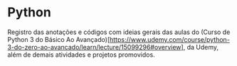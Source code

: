 # Python

Registro das anotações e códigos com ideias gerais das aulas do (Curso de Python 3 do Básico Ao Avançado)[https://www.udemy.com/course/python-3-do-zero-ao-avancado/learn/lecture/15099296#overview], da Udemy, além de demais atividades e projetos promovidos.
